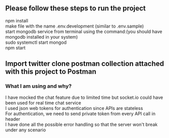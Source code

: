 ## Please follow these steps to run the project

npm install<br/>
make file with the name .env.development (similar to .env.sample)<br/>
start mongodb service from terminal using the command:(you should have mongodb installed in your system)<br/>
sudo systemctl start mongod <br/>
npm start<br/>

## Import twitter clone postman collection attached with this project to Postman

### What I am using and why?

I have mocked the chat feature due to limited time but socket.io could have been used for real time chat service<br/>
I used json web tokens for authentication since APIs are stateless <br/>
For authentication, we need to send private token from every API call in header<br/>
I have done all the possible error handling so that the server won't break under any scenario<br/>
